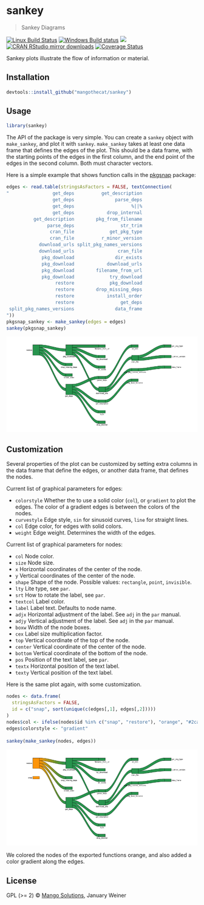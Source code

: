 


# sankey

> Sankey Diagrams

[![Linux Build Status](https://travis-ci.org/MangoTheCat/sankey.svg?branch=master)](https://travis-ci.org/MangoTheCat/sankey)
[![Windows Build status](https://ci.appveyor.com/api/projects/status/github/MangoTheCat/sankey?svg=true)](https://ci.appveyor.com/project/gaborcsardi/sankey)
[![](http://www.r-pkg.org/badges/version/sankey)](http://www.r-pkg.org/pkg/sankey)
[![CRAN RStudio mirror downloads](http://cranlogs.r-pkg.org/badges/sankey)](http://www.r-pkg.org/pkg/sankey)
[![Coverage Status](https://img.shields.io/codecov/c/github/MangoTheCat/sankey/master.svg)](https://codecov.io/github/MangoTheCat/sankey?branch=master)

Sankey plots illustrate the flow of information or material.

## Installation


```r
devtools::install_github("mangothecat/sankey")
```

## Usage


```r
library(sankey)
```

The API of the package is very simple. You can create a `sankey` object
with `make_sankey`, and plot it with `sankey`. `make_sankey` takes at
least one data frame that defines the edges of the plot. This should be a
data frame, with the starting points of the edges in the first column,
and the end point of the edges in the second column. Both must character
vectors.

Here is a simple example that shows function calls in the
[pkgsnap](https://github.com/mangothecat/pkgsnap) package:


```r
edges <- read.table(stringsAsFactors = FALSE, textConnection(
"                get_deps          get_description
                 get_deps               parse_deps
                 get_deps                     %||%
                 get_deps            drop_internal
          get_description        pkg_from_filename
               parse_deps                 str_trim
                cran_file             get_pkg_type
                cran_file          r_minor_version
            download_urls split_pkg_names_versions
            download_urls                cran_file
             pkg_download               dir_exists
             pkg_download            download_urls
             pkg_download        filename_from_url
             pkg_download             try_download
                  restore             pkg_download
                  restore        drop_missing_deps
                  restore            install_order
                  restore                 get_deps
 split_pkg_names_versions               data_frame
"))
pkgsnap_sankey <- make_sankey(edges = edges)
sankey(pkgsnap_sankey)
```

![plot of chunk unnamed-chunk-3](inst/figure/unnamed-chunk-3-1.png) 

## Customization

Several properties of the plot can be customized by setting extra columns
in the data frame that define the edges, or another data frame, that
defines the nodes.

Current list of graphical parameters for edges:
 *  `colorstyle` Whether the to use a solid color (`col`),
    or `gradient` to plot the edges. The color of a gradient
    edges is between the colors of the nodes.
 *  `curvestyle` Edge style, `sin` for sinusoid curves,
    `line` for straight lines.
 *  `col` Edge color, for edges with solid colors.
 *  `weight` Edge weight. Determines the width of the edges.

Current list of graphical parameters for nodes:
 *  `col` Node color.
 *  `size` Node size.
 *  `x` Horizontal coordinates of the center of the node.
 *  `y` Vertical coordinates of the center of the node.
 *  `shape` Shape of the node. Possible values:
    `rectangle`, `point`, `invisible`.
 *  `lty` Lite type, see `par`.
 *  `srt` How to rotate the label, see `par`.
 *  `textcol` Label color.
 *  `label` Label text. Defaults to node name.
 *  `adjx` Horizontal adjustment of the label. See
    `adj` in the `par` manual.
 *  `adjy` Vertical adjustment of the label. See
    `adj` in the `par` manual.
 *  `boxw` Width of the node boxes.
 *  `cex` Label size multiplication factor.
 *  `top` Vertical coordinate of the top of the node.
 *  `center` Vertical coordinate of the center of the node.
 *  `bottom` Vertical coordinate of the bottom of the node.
 *  `pos` Position of the text label, see `par`.
 *  `textx` Horizontal position of the text label.
 *  `texty` Vertical position of the text label.

Here is the same plot again, with some customization.


```r
nodes <- data.frame(
  stringsAsFactors = FALSE,
  id = c("snap", sort(unique(c(edges[,1], edges[,2]))))
)
nodes$col <- ifelse(nodes$id %in% c("snap", "restore"), "orange", "#2ca25f")
edges$colorstyle <- "gradient"

sankey(make_sankey(nodes, edges))
```

![plot of chunk unnamed-chunk-4](inst/figure/unnamed-chunk-4-1.png) 

We colored the nodes of the exported functions orange, and also added
a color gradient along the edges.

## License

GPL (>= 2) © [Mango Solutions](https://github.com/mangothecat), January Weiner
